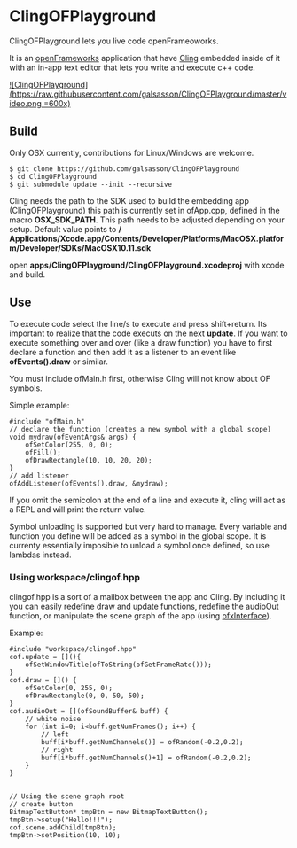 # ClingOFPlayground

ClingOFPlayground lets you live code openFrameoworks.

It is an [openFrameworks](http://openframeworks.cc) application that have [Cling](https://root.cern.ch/cling) embedded inside of it with an in-app text editor that lets you write and execute c++ code.

[![ClingOFPlayground](https://raw.githubusercontent.com/galsasson/ClingOFPlayground/master/video.png =600x)](https://vimeo.com/198692331 "ClingOFPlayground")



## Build

Only OSX currently, contributions for Linux/Windows are welcome. 

	$ git clone https://github.com/galsasson/ClingOFPlayground
	$ cd ClingOFPlayground
	$ git submodule update --init --recursive

Cling needs the path to the SDK used to build the embedding app (ClingOFPlayground) this path is currently set in ofApp.cpp, defined in the macro **OSX_SDK_PATH**. This path needs to be adjusted depending on your setup. Default value points to **/
Applications/Xcode.app/Contents/Developer/Platforms/MacOSX.platform/Developer/SDKs/MacOSX10.11.sdk**

open **apps/ClingOFPlayground/ClingOFPlayground.xcodeproj** with xcode and build.


## Use

To execute code select the line/s to execute and press shift+return. Its important to realize that the code executs on the next **update**. If you want to execute something over and over (like a draw function) you have to first declare a function and then add it as a listener to an event like **ofEvents().draw** or similar.

You must include ofMain.h first, otherwise Cling will not know about OF symbols.

Simple example:

	#include "ofMain.h"
	// declare the function (creates a new symbol with a global scope)
	void mydraw(ofEventArgs& args) {
		ofSetColor(255, 0, 0);
		ofFill();
		ofDrawRectangle(10, 10, 20, 20);
	}
	// add listener
	ofAddListener(ofEvents().draw, &mydraw);

If you omit the semicolon at the end of a line and execute it, cling will act as a REPL and will print the return value.  
	

Symbol unloading is supported but very hard to manage. Every variable and function you define will be added as a symbol in the global scope. It is currenty essentially imposible to unload a symbol once defined, so use lambdas instead.

### Using workspace/clingof.hpp

clingof.hpp is a sort of a mailbox between the app and Cling. By including it you can easily redefine draw and update functions, redefine the audioOut function, or manipulate the scene graph of the app (using [ofxInterface](https://github.com/galsasson/ofxInterface)).

Example:

	#include "workspace/clingof.hpp"
	cof.update = [](){
		ofSetWindowTitle(ofToString(ofGetFrameRate()));
	}
	cof.draw = []() {
		ofSetColor(0, 255, 0);
		ofDrawRectangle(0, 0, 50, 50);
	}
	cof.audioOut = [](ofSoundBuffer& buff) {
		// white noise
		for (int i=0; i<buff.getNumFrames(); i++) {
		    // left
    		buff[i*buff.getNumChannels()] = ofRandom(-0.2,0.2);
    		// right
    		buff[i*buff.getNumChannels()+1] = ofRandom(-0.2,0.2);
  		}
	}
	
	
	// Using the scene graph root
	// create button
	BitmapTextButton* tmpBtn = new BitmapTextButton();
	tmpBtn->setup("Hello!!!");
	cof.scene.addChild(tmpBtn);
	tmpBtn->setPosition(10, 10);


